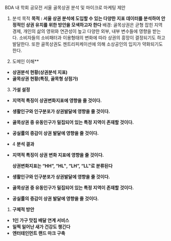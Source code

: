 BDA 내 학회 공모전 
서울 골목상권 분석 및 마이크로 마케팅 제안
  1. 분석 목적
   **목적 : 서울 상권 분석에 도입할 수 있는 다양한 지표 데이터를 분석하여 안정적인 상권 유치를 위한 방안을 모색하고자 한다**
   배경: 골목상권은 균형 잡힌 지역 경제, 개인의 삶의 영위와 연관성이 높고 다양한 외부, 내부 변수들에 영향을 받는다.
   소비자들의 소비패터과 이용형태의 변화에 따라 상권의 흥망이 결정되기도 하고 발달한다. 또한 골목상권도 젠트리피케이션에 의해 소상공인의 입지가 약화되기도 한다.

  2.  도메인 이해**
- **상권분석 현황(상권분석 지표)**
- **골목상권 현황(특징, 골목형 상점가)**

 3. **가설 설정**
- **지역적 특징이 상권변화지표에 영향을 줄 것이다.**
- **생활인구와 인구분포가 상권발달에 영향을 줄 것이다.**
- **골목상권 중 유동인구가 밀집되어 있는 특정 지역이 존재할 것이다.**
- **공실률의 증감이 상권 발달에 영향을 줄 것이다.**

- 4 **분석 결과**

- **지역적 특징이 상권 변화 지표에 영향을 줄 것이다.**

  **상권변화지표는 “HH”, “HL‟, “LH”, “LL‟로 분류된다**

- **생활인구와 인구분포가 상권발달에 영향을 줄 것이다.**

- **골목상권 중 유동인구가 밀집되어 있는 특정 지역이 존재할 것이다.**

- **공실률의 증감이 상권 발달에 영향을 줄 것이다.**

1. **구체적 방안**
- **1인 가구 맛집 배달 연계 서비스**
- **일찍 일어난 새가 건강도 챙긴다**
- **엔터테인먼트 랜드 마크 구축**
